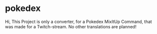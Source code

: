 # pokedex
Hi, 
This Project is only a converter, for a Pokedex MixItUp Command, that was made for a Twitch-stream.
No other translations are planned!
